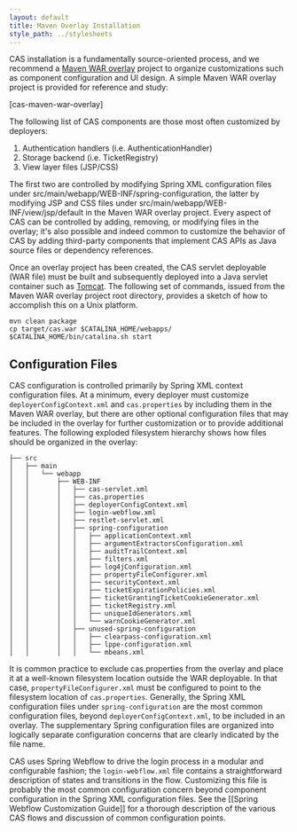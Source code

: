 ```yaml
---
layout: default
title: Maven Overlay Installation
style_path: ../stylesheets
---
```

CAS installation is a fundamentally source-oriented process, and we recommend a [Maven WAR overlay](http://maven.apache.org/plugins/maven-war-plugin/overlays.html) project to organize customizations such as component configuration and UI design. A simple Maven WAR overlay project is provided for reference and study:

[cas-maven-war-overlay]

The following list of CAS components are those most often customized by deployers:

1. Authentication handlers (i.e. AuthenticationHandler)
2. Storage backend (i.e. TicketRegistry)
3. View layer files (JSP/CSS)

The first two are controlled by modifying Spring XML configuration files under src/main/webapp/WEB-INF/spring-configuration, the latter by modifying JSP and CSS files under src/main/webapp/WEB-INF/view/jsp/default in the Maven WAR overlay project. Every aspect of CAS can be controlled by adding, removing, or modifying files in the overlay; it's also possible and indeed common to customize the behavior of CAS by adding third-party components that implement CAS APIs as Java source files or dependency references.

Once an overlay project has been created, the CAS servlet deployable (WAR file) must be built and subsequently deployed into a Java servlet container such as [Tomcat](http://tomcat.apache.org/whichversion.html). The following set of commands, issued from the Maven WAR overlay project root directory, provides a sketch of how to accomplish this on a Unix platform.

    mvn clean package
    cp target/cas.war $CATALINA_HOME/webapps/
    $CATALINA_HOME/bin/catalina.sh start

## Configuration Files
CAS configuration is controlled primarily by Spring XML context configuration files. At a minimum, every deployer must customize `deployerConfigContext.xml` and `cas.properties` by including them in the Maven WAR overlay, but there are other optional configuration files that may be included in the overlay for further customization or to provide additional features. The following exploded filesystem hierarchy shows how files should be organized in the overlay:

    ├── src
    │   ├── main
    │   │   └── webapp
    │   │       ├── WEB-INF
    │   │       │   ├── cas-servlet.xml
    │   │       │   ├── cas.properties
    │   │       │   ├── deployerConfigContext.xml
    │   │       │   ├── login-webflow.xml
    │   │       │   ├── restlet-servlet.xml
    │   │       │   ├── spring-configuration
    │   │       │   │   ├── applicationContext.xml
    │   │       │   │   ├── argumentExtractorsConfiguration.xml
    │   │       │   │   ├── auditTrailContext.xml
    │   │       │   │   ├── filters.xml
    │   │       │   │   ├── log4jConfiguration.xml
    │   │       │   │   ├── propertyFileConfigurer.xml
    │   │       │   │   ├── securityContext.xml
    │   │       │   │   ├── ticketExpirationPolicies.xml
    │   │       │   │   ├── ticketGrantingTicketCookieGenerator.xml
    │   │       │   │   ├── ticketRegistry.xml
    │   │       │   │   ├── uniqueIdGenerators.xml
    │   │       │   │   └── warnCookieGenerator.xml
    │   │       │   ├── unused-spring-configuration
    │   │       │   │   ├── clearpass-configuration.xml
    │   │       │   │   ├── lppe-configuration.xml
    │   │       │   │   └── mbeans.xml

It is common practice to exclude cas.properties from the overlay and place it at a well-known filesystem location outside the WAR deployable. In that case, `propertyFileConfigurer.xml` must be configured to point to the filesystem location of `cas.properties`. Generally, the Spring XML configuration files under `spring-configuration` are the most common configuration files, beyond `deployerConfigContext.xml`, to be included in an overlay. The supplementary Spring configuration files are organized into logically separate configuration concerns that are clearly indicated by the file name.

CAS uses Spring Webflow to drive the login process in a modular and configurable fashion; the `login-webflow.xml` file contains a straightforward description of states and transitions in the flow. Customizing this file is probably the most common configuration concern beyond component configuration in the Spring XML configuration files. See the [[Spring Webflow Customization Guide]] for a thorough description of the various CAS flows and discussion of common configuration points.

